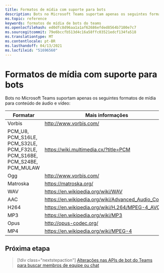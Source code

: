 ```yaml
---
title: Formatos de mídia com suporte para bots
description: Bots no Microsoft Teams suportam apenas os seguintes formatos de mídia para conteúdo de áudio e vídeo.
ms.topic: reference
keywords: formatos de mídia de bots do teams
ms.openlocfilehash: ed0dfc8d96aa1a1af62686efded8564b7100e7c7
ms.sourcegitcommit: 79e6bccfb513d4c16a58ffc03521edcf134fa518
ms.translationtype: MT
ms.contentlocale: pt-BR
ms.lasthandoff: 04/13/2021
ms.locfileid: "51696560"
---
```

# <a name="supported-media-formats-for-bots"></a>Formatos de mídia com suporte para bots

Bots no Microsoft Teams suportam apenas os seguintes formatos de mídia para conteúdo de áudio e vídeo:

| Formatar | Mais informações |
| --- | --- |
| Vorbis | http://www.vorbis.com/ |
| PCM_U8, PCM_S16LE, PCM_S32LE, PCM_F32LE, PCM_S16BE, PCM_S24BE, PCM_MULAW | https://wiki.multimedia.cx/?title=PCM |
| Ogg | http://www.vorbis.com/ |
| Matroska | https://matroska.org/ |
| WAV | https://en.wikipedia.org/wiki/WAV |
| AAC | https://en.wikipedia.org/wiki/Advanced_Audio_Coding |
| H264 | https://en.wikipedia.org/wiki/H.264/MPEG-4_AVC |
| MP3 | https://en.wikipedia.org/wiki/MP3 |
| Opus | http://opus-codec.org/ |
| MP4 | https://en.wikipedia.org/wiki/MPEG-4 |

## <a name="next-step"></a>Próxima etapa

> [!div class="nextstepaction"]
> [Alterações nas APIs de bot do Teams para buscar membros de equipe ou chat](~/resources/team-chat-member-api-changes.md)

